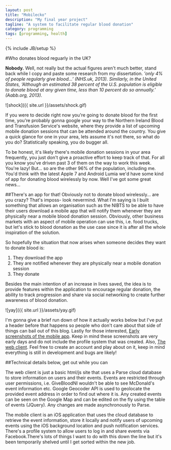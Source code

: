 ```yaml
---
layout: post
title: "Mobilecko"
description: "My final year project"
tagline: "A system to facilitate regular blood donation"
category: programming
tags: [programming, health]
---
```

{% include JB/setup %}

#Who donates blood reguarly in the UK?

<b>Nobody.</b> Well, not really but the actual figures aren't much better, stand back while I copy and paste some research from my dissertation. <i>'only 4% of people regularly give blood…’ (NHS.uk, 2013). Similarly, in the United States, ‘Although an estimated 38 percent of the U.S. population is eligible to donate blood at any given time, less than 10 percent do so annually.’ (Aabb.org, 2013).</i>  


![shock]({{ site.url }}/assets/shock.gif)  

If you were to decide right now you're going to donate blood for the first time, you're probably gonna google your way to the Northern Ireland Blood and Transfusion Service's website, where they provide a list of upcoming mobile donation sessions that can be attended around the country. You give a quick glance for one in your area, lets assume it's not there, so what do you do? Statistically speaking, you do bugger all.  

To be honest, it's likely there's mobile donation sessions in your area frequently, you just don't give a proactive effort to keep track of that. For all you know you've driven past 3 of them on the way to work this week. You're lazy! But... so are the other 96% of the population, including me. You'd think with the latest Apple 7 and Android Lumia we'd have some kind of app for donating blood wirelessly by now. Well I've got some great news...

##There's an app for that!
Obviously not to donate blood wirelessly... are you crazy? That's imposs- look nevermind. What I'm saying is I built something that allows an organisation such as the NIBTS to be able to have their users download a mobile app that will notify them whenever they are physically near a mobile blood donation session. Obviously, other business markets with an aspect of mobile operation can use this, i.e. food trucks, but let's stick to blood donation as the use case since it is after all the whole inspiration of the solution. 

So hopefully the situation that now arises when someone decides they want to donate blood is:
<ol>
<li>They download the app</li>
<li>They are notified whenever they are physically near a mobile donation session</li>
<li>They donate</li>
</ol>

Besides the main intention of an increase in lives saved, the idea is to provide features within the application to encourage regular donation, the ability to track progression and share via social networking to create further awareness of blood donation.  

![yay]({{ site.url }}/assets/yay.gif)  

I'm gonna give a brief run down of how it actually works below but I've put a header before that happens so people who don't care about that side of things can bail out of this blog. Lastly for those interested, [Early screenshots of the mobile app](http://imgur.com/a/DVXFS#4). Keep in mind these screenshots are very early days and do not include the profile system that was created. Also, [The web client](http://kyledavidsonpro.github.io/MobileckoWeb/login.html). Feel free to create an account and play about on it, keep in mind everything is still in development and bugs are likely!

##Technical details below, get out while you can

The web client is just a basic html/js site that uses a Parse cloud database to store information on users and their events. Events are restricted through user permissions, i.e. GiveBloodNI wouldn't be able to see McDonald's event information etc. Google Geocoder API is used to geolocate the provided event address in order to find out where it is. Any created events can be seen on the Google Map and can be edited on the fly using the table of events (JQuery). Any changes are made asynchronously to Parse. 

The mobile client is an iOS application that uses the cloud database to retrieve the event information, store it locally and notify users of upcoming events using the iOS background location and push notification services. There's a profile system to allow users to log in and share events via Facebook.There's lots of things I want to do with this down the line but it's been temporarily shelved until I get sorted within the new job.